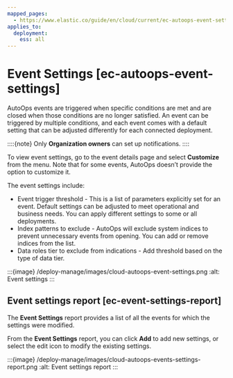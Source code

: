 ```yaml
---
mapped_pages:
  - https://www.elastic.co/guide/en/cloud/current/ec-autoops-event-settings.html
applies_to:
  deployment:
    ess: all
---
```


# Event Settings [ec-autoops-event-settings]

AutoOps events are triggered when specific conditions are met and are closed when those conditions are no longer satisfied. An event can be triggered by multiple conditions, and each event comes with a default setting that can be adjusted differently for each connected deployment.

::::{note}
Only **Organization owners** can set up notifications.
::::


To view event settings, go to the event details page and select **Customize** from the menu. Note that for some events, AutoOps doesn’t provide the option to customize it.

The event settings include:

* Event trigger threshold - This is a list of parameters explicitly set for an event. Default settings can be adjusted to meet operational and business needs. You can apply different settings to some or all deployments.
* Index patterns to exclude - AutoOps will exclude system indices to prevent unnecessary events from opening. You can add or remove indices from the list.
* Data roles tier to exclude from indications - Add threshold based on the type of data tier.

:::{image} /deploy-manage/images/cloud-autoops-event-settings.png
:alt: Event settings
:::


## Event settings report [ec-event-settings-report]

The **Event Settings** report provides a list of all the events for which the settings were modified.

From the **Event Settings** report, you can click **Add** to add new settings, or select the edit icon to modify the existing settings.

:::{image} /deploy-manage/images/cloud-autoops-events-settings-report.png
:alt: Event settings report
:::

